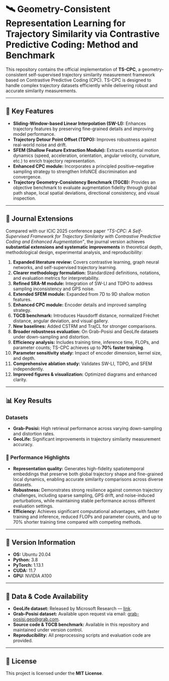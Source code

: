# 🛰️ Geometry-Consistent Representation Learning for Trajectory Similarity via Contrastive Predictive Coding: Method and Benchmark

This repository contains the official implementation of **TS-CPC**, a geometry-consistent self-supervised trajectory similarity measurement framework based on Contrastive Predictive Coding (CPC). TS-CPC is designed to handle complex trajectory datasets efficiently while delivering robust and accurate similarity measurements.

---

## 🔑 Key Features
- **Sliding-Window-based Linear Interpolation (SW-LI):** Enhances trajectory features by preserving fine-grained details and improving model performance.  
- **Trajectory Detour Point Offset (TDPO):** Improves robustness against real-world noise and drift.  
- **SFEM (Shallow Feature Extraction Module):** Extracts essential motion dynamics (speed, acceleration, orientation, angular velocity, curvature, etc.) to enrich trajectory representation.  
- **Enhanced CPC module:** Incorporates a principled positive–negative sampling strategy to strengthen InfoNCE discrimination and convergence.  
- **Trajectory Geometry-Consistency Benchmark (TGCB):** Provides an objective benchmark to evaluate augmentation fidelity through global path shape, local spatial deviations, directional consistency, and visual inspection.  


---

## 📘 Journal Extensions

Compared with our ICIC 2025 conference paper *“TS-CPC: A Self-Supervised Framework for Trajectory Similarity with Contrastive Predictive Coding and Enhanced Augmentation”*, the journal version achieves **substantial extensions and systematic improvements** in theoretical depth, methodological design, experimental analysis, and reproducibility:


1. **Expanded literature review:** Covers contrastive learning, graph neural networks, and self-supervised trajectory learning.  
2. **Clearer methodology formulation:** Standardized definitions, notations, and evaluation metrics for interpretability.  
3. **Refined SRA-M module:** Integration of SW-LI and TDPO to address sampling inconsistency and GPS noise.  
4. **Extended SFEM module:** Expanded from 7D to 9D shallow motion features.  
5. **Enhanced CPC module:** Encoder details and improved sampling strategy.  
6. **TGCB benchmark:** Introduces Hausdorff distance, normalized Fréchet distance, angular deviation, and visual gallery.  
7. **New baselines:** Added CSTRM and TrajCL for stronger comparisons.  
8. **Broader robustness evaluation:** On Grab-Posisi and GeoLife datasets under down-sampling and distortion.  
9. **Efficiency analysis:** Includes training time, inference time, FLOPs, and parameter counts; TS-CPC achieves up to **70% faster training**.  
10. **Parameter sensitivity study:** Impact of encoder dimension, kernel size, and depth.  
11. **Comprehensive ablation study:** Validates SW-LI, TDPO, and SFEM independently.  
12. **Improved figures & visualization:** Optimized diagrams and enhanced clarity.  

---

## 📊 Key Results

### Datasets
- **Grab-Posisi:** High retrieval performance across varying down-sampling and distortion rates.  
- **GeoLife:** Significant improvements in trajectory similarity measurement accuracy.  


### 🚀 Performance Highlights
- **Representation quality:** Generates high-fidelity spatiotemporal embeddings that preserve both global trajectory shape and fine-grained local dynamics, enabling accurate similarity comparisons across diverse datasets.  
- **Robustness:** Demonstrates strong resilience against common trajectory challenges, including sparse sampling, GPS drift, and noise-induced perturbations, while maintaining stable performance across different evaluation settings.  
- **Efficiency:** Achieves significant computational advantages, with faster training and inference, reduced FLOPs and parameter counts, and up to 70% shorter training time compared with competing methods.    


---

## 🔧 Version Information
- **OS:** Ubuntu 20.04  
- **Python:** 3.8  
- **PyTorch:** 1.13.1  
- **CUDA:** 11.7  
- **GPU:** NVIDIA A100  

---

## 📂 Data & Code Availability
- **GeoLife dataset:** Released by Microsoft Research — [link](https://www.microsoft.com/en-us/research/project/geolife-building-social-networks-using-human-location-history/).  
- **Grab-Posisi dataset:** Available upon request via email: [grab-posisi.geo@grab.com](mailto:grab-posisi.geo@grab.com).  
- **Source code & TGCB benchmark:** Available in this repository and maintained under version control.  
- **Reproducibility:** All preprocessing scripts and evaluation code are provided.  

---

## 📜 License
This project is licensed under the **MIT License**.  
